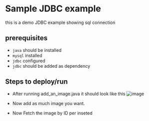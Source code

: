 # Sample JDBC example

this is a demo JDBC example showing sql connection

## prerequisites
- `java` should be installed
- `mysql` installed
- `jdbc` configured
- `jdbc` should be added as dependency

## Steps to deploy/run


- After running add_an_image.java it should look like this ![image](https://user-images.githubusercontent.com/91659359/216591982-15a5e56f-6357-4ec6-bc72-2ac0a3a031c3.png)
- Now add as much image you want.

 - Now Fetch the image by ID per inseted

